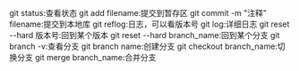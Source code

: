 git status:查看状态
git add filename:提交到暂存区
git commit -m "注释" filename:提交到本地库
git reflog:日志，可以看版本号
git log:详细日志
git reset --hard 版本号:回到某个版本
git reset --hard branch_name:回到某个分支
git branch -v:查看分支
git branch name:创建分支
git checkout branch_name:切换分支
git merge branch_name:合并分支
